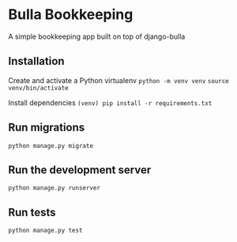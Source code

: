 # Bulla Bookkeeping
A simple bookkeeping app built on top of django-bulla

## Installation
Create and activate a Python virtualenv
`python -m venv venv`
`source venv/bin/activate`

Install dependencies
`(venv) pip install -r requirements.txt`

## Run migrations

`python manage.py migrate`

## Run the development server

`python manage.py runserver`

## Run tests

`python manage.py test`